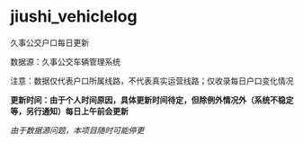 # jiushi_vehiclelog

久事公交户口每日更新

数据源：久事公交车辆管理系统

注意：数据仅代表户口所属线路，不代表真实运营线路；仅收录每日户口变化情况

**更新时间：由于个人时间原因，具体更新时间待定，但除例外情况外（系统不稳定等，另行通知）每日上午前会更新**

*由于数据源问题，本项目随时可能停更*
